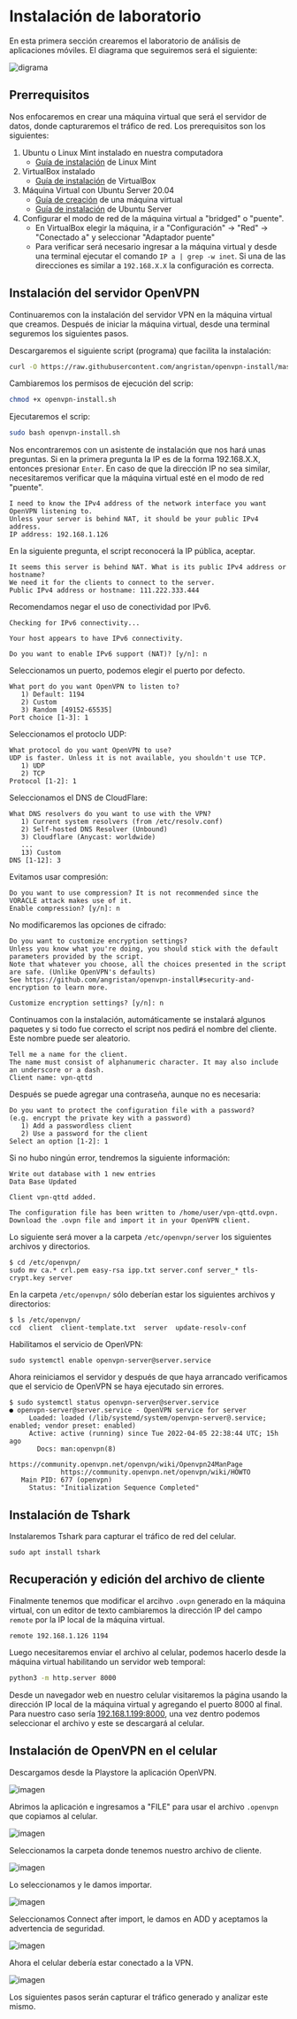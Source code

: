 # Instalación de laboratorio

En esta primera sección crearemos el laboratorio de análisis de aplicaciones móviles. El diagrama que seguiremos será el siguiente:

![digrama](./img/diagrama.png)

## Prerrequisitos

Nos enfocaremos en crear una máquina virtual que será el servidor de datos, donde capturaremos el tráfico de red. Los prerequisitos son los siguientes:

1. Ubuntu o Linux Mint instalado en nuestra computadora
    - [Guía de instalación](https://linuxmint-installation-guide.readthedocs.io/en/latest/) de Linux Mint
2. VirtualBox instalado
    - [Guía de instalación](https://www.virtualbox.org/wiki/Downloads) de VirtualBox
3. Máquina Virtual con Ubuntu Server 20.04
    - [Guía de creación](https://ubuntu.com/tutorials/how-to-run-ubuntu-desktop-on-a-virtual-machine-using-virtualbox) de una máquina virtual
    - [Guía de instalación](https://ubuntu.com/server/docs/installation) de Ubuntu Server
4. Configurar el modo de red de la máquina virtual a "bridged" o "puente".
    - En VirtualBox elegir la máquina, ir a "Configuración" -> "Red" -> "Conectado a" y seleccionar "Adaptador puente"
    - Para verificar será necesario ingresar a la máquina virtual y desde una terminal ejecutar el comando `IP a | grep -w inet`. Si una de las direcciones es similar a `192.168.X.X` la configuración es correcta.

## Instalación del servidor OpenVPN

Continuaremos con la instalación del servidor VPN en la máquina virtual que creamos. Después de iniciar la máquina virtual, desde una terminal seguremos los siguientes pasos.

Descargaremos el siguiente script (programa) que facilita la instalación:

```bash
curl -O https://raw.githubusercontent.com/angristan/openvpn-install/master/openvpn-install.sh
```

Cambiaremos los permisos de ejecución del scrip:

```bash
chmod +x openvpn-install.sh
```

Ejecutaremos el scrip:

```bash
sudo bash openvpn-install.sh
```   

Nos encontraremos con un asistente de instalación que nos hará unas preguntas. Si en la primera pregunta la IP es de la forma 192.168.X.X, entonces presionar `Enter`. En caso de que la dirección IP no sea similar, necesitaremos verificar que la máquina virtual esté en el modo de red "puente".

```
I need to know the IPv4 address of the network interface you want OpenVPN listening to.
Unless your server is behind NAT, it should be your public IPv4 address.
IP address: 192.168.1.126
```

En la siguiente pregunta, el script reconocerá la IP pública, aceptar.   

```
It seems this server is behind NAT. What is its public IPv4 address or hostname?
We need it for the clients to connect to the server.
Public IPv4 address or hostname: 111.222.333.444
```

Recomendamos negar el uso de conectividad por IPv6.

```
Checking for IPv6 connectivity...

Your host appears to have IPv6 connectivity.

Do you want to enable IPv6 support (NAT)? [y/n]: n
```

Seleccionamos un puerto, podemos elegir el puerto por defecto.

```
What port do you want OpenVPN to listen to?
   1) Default: 1194
   2) Custom
   3) Random [49152-65535]
Port choice [1-3]: 1
```

Seleccionamos el protoclo UDP:

```
What protocol do you want OpenVPN to use?
UDP is faster. Unless it is not available, you shouldn't use TCP.
   1) UDP
   2) TCP
Protocol [1-2]: 1
```

Seleccionamos el DNS de CloudFlare:   

```
What DNS resolvers do you want to use with the VPN?
   1) Current system resolvers (from /etc/resolv.conf)
   2) Self-hosted DNS Resolver (Unbound)
   3) Cloudflare (Anycast: worldwide)
   ...
   13) Custom
DNS [1-12]: 3
```

Evitamos usar compresión:

```
Do you want to use compression? It is not recommended since the VORACLE attack makes use of it.
Enable compression? [y/n]: n
```

No modificaremos las opciones de cifrado:   

```
Do you want to customize encryption settings?
Unless you know what you're doing, you should stick with the default parameters provided by the script.
Note that whatever you choose, all the choices presented in the script are safe. (Unlike OpenVPN's defaults)
See https://github.com/angristan/openvpn-install#security-and-encryption to learn more.

Customize encryption settings? [y/n]: n
```

Continuamos con la instalación, automáticamente se instalará algunos paquetes y si todo fue correcto el script nos pedirá el nombre del cliente. Este nombre puede ser aleatorio.

```
Tell me a name for the client.
The name must consist of alphanumeric character. It may also include an underscore or a dash.
Client name: vpn-qttd
```

Después se puede agregar una contraseña, aunque no es necesaria:

```
Do you want to protect the configuration file with a password?
(e.g. encrypt the private key with a password)
   1) Add a passwordless client
   2) Use a password for the client
Select an option [1-2]: 1
```

Si no hubo ningún error, tendremos la siguiente información:   

```
Write out database with 1 new entries
Data Base Updated

Client vpn-qttd added.

The configuration file has been written to /home/user/vpn-qttd.ovpn.
Download the .ovpn file and import it in your OpenVPN client.
```

Lo siguiente será mover a la carpeta `/etc/openvpn/server` los siguientes archivos y directorios.

```
$ cd /etc/openvpn/
sudo mv ca.* crl.pem easy-rsa ipp.txt server.conf server_* tls-crypt.key server
```

En la carpeta `/etc/openvpn/` sólo deberían estar los siguientes archivos y directorios:

```
$ ls /etc/openvpn/
ccd  client  client-template.txt  server  update-resolv-conf
```

Habilitamos el servicio de OpenVPN:

```
sudo systemctl enable openvpn-server@server.service
```

Ahora reiniciamos el servidor y después de que haya arrancado verificamos que el servicio de OpenVPN se haya ejecutado sin errores.

```
$ sudo systemctl status openvpn-server@server.service
● openvpn-server@server.service - OpenVPN service for server
     Loaded: loaded (/lib/systemd/system/openvpn-server@.service; enabled; vendor preset: enabled)
     Active: active (running) since Tue 2022-04-05 22:38:44 UTC; 15h ago
       Docs: man:openvpn(8)
             https://community.openvpn.net/openvpn/wiki/Openvpn24ManPage
             https://community.openvpn.net/openvpn/wiki/HOWTO
   Main PID: 677 (openvpn)
     Status: "Initialization Sequence Completed"
```

## Instalación de Tshark

Instalaremos Tshark para capturar el tráfico de red del celular.

```
sudo apt install tshark
```

## Recuperación y edición del archivo de cliente

Finalmente tenemos que modificar el arcihvo `.ovpn` generado en la máquina virtual, con un editor de texto cambiaremos la dirección IP del campo `remote` por la IP local de la máquina virtual.

```
remote 192.168.1.126 1194
```

Luego necesitaremos enviar el archivo al celular, podemos hacerlo desde la máquina virtual habilitando un servidor web temporal:

```bash
python3 -m http.server 8000
```

Desde un navegador web en nuestro celular visitaremos la página usando la dirección IP local de la máquina virtual y agregando el puerto 8000 al final. Para nuestro caso sería [192.168.1.199:8000](192.168.1.199:8000), una vez dentro podemos seleccionar el archivo y este se descargará al celular.

## Instalación de OpenVPN en el celular
 
Descargamos desde la Playstore la aplicación OpenVPN.

![imagen](https://user-images.githubusercontent.com/76178268/158872588-579f1ca6-9072-4c7c-81d7-68c9602b0a54.png)

Abrimos la aplicación e ingresamos a "FILE" para usar el archivo `.openvpn` que copiamos al celular.

![imagen](https://user-images.githubusercontent.com/76178268/158872697-5fabfa88-b04f-44f1-a0a5-def0d1529f7b.png)

Seleccionamos la carpeta donde tenemos nuestro archivo de cliente.

![imagen](https://user-images.githubusercontent.com/76178268/158872750-4e3f287e-153e-44c9-b8a7-395f12045222.png)

Lo seleccionamos y le damos importar.

![imagen](https://user-images.githubusercontent.com/76178268/158872805-b444ae76-bb30-47d0-b80e-818f4a363e33.png)

Seleccionamos Connect after import, le damos en ADD y aceptamos la advertencia de seguridad.

![imagen](https://user-images.githubusercontent.com/76178268/158872974-4f230c9b-05ab-4a16-bcd5-2cca9d754107.png)

Ahora el celular debería estar conectado a la VPN.

![imagen](https://user-images.githubusercontent.com/76178268/158873016-0524f35d-f5ef-41d7-af5d-65fc963f243d.png)

Los siguientes pasos serán capturar el tráfico generado y analizar este mismo.
